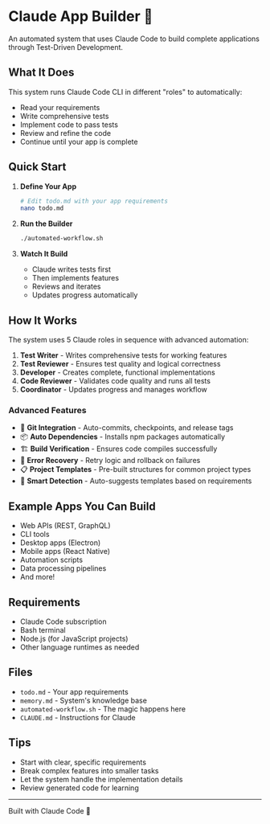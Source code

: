 # Claude App Builder 🤖

An automated system that uses Claude Code to build complete applications through Test-Driven Development.

## What It Does

This system runs Claude Code CLI in different "roles" to automatically:
- Read your requirements
- Write comprehensive tests
- Implement code to pass tests
- Review and refine the code
- Continue until your app is complete

## Quick Start

1. **Define Your App**
   ```bash
   # Edit todo.md with your app requirements
   nano todo.md
   ```

2. **Run the Builder**
   ```bash
   ./automated-workflow.sh
   ```

3. **Watch It Build**
   - Claude writes tests first
   - Then implements features
   - Reviews and iterates
   - Updates progress automatically

## How It Works

The system uses 5 Claude roles in sequence with advanced automation:

1. **Test Writer** - Writes comprehensive tests for working features
2. **Test Reviewer** - Ensures test quality and logical correctness
3. **Developer** - Creates complete, functional implementations
4. **Code Reviewer** - Validates code quality and runs all tests
5. **Coordinator** - Updates progress and manages workflow

### Advanced Features

- 🔄 **Git Integration** - Auto-commits, checkpoints, and release tags
- 📦 **Auto Dependencies** - Installs npm packages automatically
- 🏗️ **Build Verification** - Ensures code compiles successfully
- 🔁 **Error Recovery** - Retry logic and rollback on failures
- 📋 **Project Templates** - Pre-built structures for common project types
- 🎯 **Smart Detection** - Auto-suggests templates based on requirements

## Example Apps You Can Build

- Web APIs (REST, GraphQL)
- CLI tools
- Desktop apps (Electron)
- Mobile apps (React Native)
- Automation scripts
- Data processing pipelines
- And more!

## Requirements

- Claude Code subscription
- Bash terminal
- Node.js (for JavaScript projects)
- Other language runtimes as needed

## Files

- `todo.md` - Your app requirements
- `memory.md` - System's knowledge base
- `automated-workflow.sh` - The magic happens here
- `CLAUDE.md` - Instructions for Claude

## Tips

- Start with clear, specific requirements
- Break complex features into smaller tasks
- Let the system handle the implementation details
- Review generated code for learning

---

Built with Claude Code 🚀